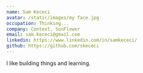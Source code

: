 ```yaml
---
name: Sam Kececi
avatar: /static/images/my face.jpg
occupation: Thinking...
company: Context, SunFlower
email: sam.kececi@gmail.com
linkedin: https://www.linkedin.com/in/samkececi/
github: https://github.com/skececi
---
```


I like building things and learning.

